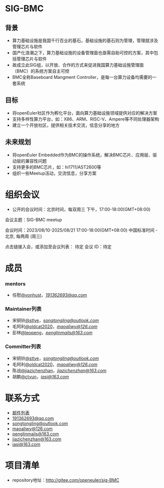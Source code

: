 # SIG-BMC

## 背景

- 算力基础设施是我国千行百业的基石，基础设施的基石则为管理，管理就涉及管理芯片与软件
- 国产化浪潮之下，算力基础设施的设备管理面也亟需自助可控的方案，其中包括管理芯片与软件
- 故成立此SIG组，以开放、合作的方式来促进我国算力基础设施管理面（BMC）的系统方案自主可控
- BMC全称Baseboard Mangment Controller，是每一台算力设备均需要的一套系统

## 目标

- 将openEuler社区作为孵化平台，面向算力基础设施领域提供对应的解决方案
- 支持多样性算力平台，如：X86、ARM、RISC-V、Ampere等不同处理器架构
- 建立一个开放社区，提供相关技术交流，信息分享的地方

## 未来规划

- 将openEuler Embedded作为BMC的操作系统，解决BMC芯片、应用层、驱动层的兼容性问题
- 支持更多的BMC芯片，如：hi1711/AST2600等
- 组织一些Meetup活动，交流信息，分享方案

# 组织会议

- 公开的会议时间：北京时间，每双周三 下午，17:00-18:00(GMT+08:00)

会议主题：SIG-BMC meetup

会议时间：2023/08/10-2025/08/21 17:00-18:00(GMT+08:00) 中国标准时间 - 北京, 每两周 (周三)

点击链接入会，或添加至会议列表：
待定
会议 ID：待定

# 成员

### mentors

- 任慰[@vonhust](https://gitee.com/vonhust)，*[191362693@qq.com](mailto:191362693@qq.com)*


### Maintainer列表

- 宋铜铃[@stlye](https://gitee.com/stlye)，*[songtongling@outlook.com](mailto:songtongling@outlook.com)*
- 毛阿利[@oldcat2020](https://gitee.com/oldcat2020)，*[maoaliwy@126.com](mailto:maoaliwy@126.com)*
- 彭林[@leopeng](https://gitee.com/leopeng)，*[penglinmails@163.com](mailto:penglinmails@163.com)*


### Committer列表

- 宋铜铃[@stlye](https://gitee.com/oldcat2020)，*[songtongling@outlook.com](mailto:songtongling@outlook.com)*
- 毛阿利[@oldcat2020](https://gitee.com/oldcat2020)，*[maoaliwy@126.com](mailto:maoaliwy@126.com)*
- 陈战[@jiazichenzhan](https://gitee.com/jiazichenzhan)，*[jiazichenzhan@163.com](mailto:jiazichenzhan@163.com)*
- 胡鹏[@ctyun](https://gitee.com/ctyun)，*[iasi@163.com](mailto:iasi@163.com)*


# 联系方式

- [邮件列表](sig-BMC@openeuler.org)
- 191362693@qq.com
- songtongling@outlook.com
- maoaliwy@126.com
- penglinmails@163.com
- jiazichenzhan@163.com
- iasi@163.com

# 项目清单

- repository地址：http://gitee.com/openeuler/sig-BMC
